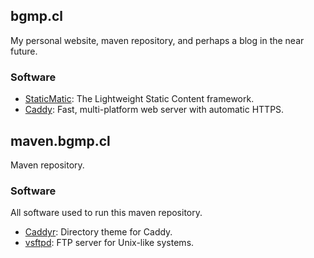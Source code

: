 ## bgmp.cl


My personal website, maven repository, and perhaps a blog in the near future.

### Software

* [StaticMatic](https://rubygems.org/gems/staticmatic3): The Lightweight Static Content framework.
* [Caddy](https://github.com/caddyserver/caddy): Fast, multi-platform web server with automatic HTTPS.

## maven.bgmp.cl

Maven repository.

### Software

All software used to run this maven repository.

* [Caddyr](https://github.com/pchampio/Caddyr/tree/dc8126217ee585af409b53f375b872aa0d321043): Directory theme for Caddy.
* [vsftpd](https://en.wikipedia.org/wiki/Vsftpd): FTP server for Unix-like systems.

